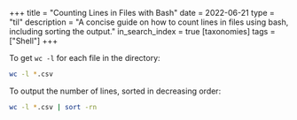 +++
title = "Counting Lines in Files with Bash"
date = 2022-06-21
type = "til"
description = "A concise guide on how to count lines in files using bash, including sorting the output."
in_search_index = true
[taxonomies]
tags = ["Shell"]
+++

To get `wc -l` for each file in the directory:

```sh
wc -l *.csv
```

To output the number of lines, sorted in decreasing order:

```sh
wc -l *.csv | sort -rn
```
